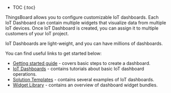 * TOC
{:toc}

ThingsBoard allows you to configure customizable IoT dashboards.
Each IoT Dashboard can contain multiple widgets that visualize data from multiple IoT devices.
Once IoT Dashboard is created, you can assign it to multiple customers of your IoT project.
 
IoT Dashboards are light-weight, and you can have millions of dashboards.

You can find useful links to get started below:

 - [Getting started guide](/docs/{{docsPrefix}}getting-started-guides/helloworld/) - covers basic steps to create a dashboard.
 - [IoT Dashboards](/docs/{{docsPrefix}}user-guide/dashboards/) - contains tutorials about basic IoT dashboard operations.
 - [Solution Templates](/docs/{{docsPrefix}}solution-templates/overview/) - contains several examples of IoT dashboards.
 - [Widget Library](/docs/{{docsPrefix}}user-guide/ui/widget-library/) - contains an overview of dashboard widget bundles.
